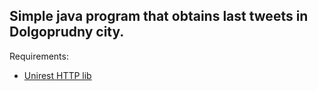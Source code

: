## Simple java program that obtains last tweets in Dolgoprudny city.

Requirements:
* [Unirest HTTP lib](http://unirest.io/)
